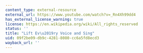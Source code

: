```yaml
---
content_type: external-resource
external_url: https://www.youtube.com/watch?v=_Rn4Xh99dd4
has_external_license_warning: true
license: https://en.wikipedia.org/wiki/All_rights_reserved
status: ''
title: "Lift Ev\u2019ry Voice and Sing"
uid: 09f2be09-db9c-4281-8080-cc6a5fd8ecd3
wayback_url: ''
---
```

